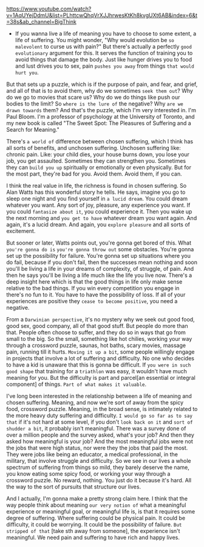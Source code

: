 https://www.youtube.com/watch?v=1AqUYejDdmU&list=PLhttcwQhqVrXJJhrwesKtKh8kvgUXt6AB&index=6&t=38s&ab_channel=BigThink

- If you wanna live a life of meaning
you have to choose to some extent, a life of suffering.
You might wonder,
"Why would evolution be `so malevolent` to curse us with pain?"
But there's actually a perfectly `good evolutionary` argument for this.
It serves the function of training you to avoid things that damage the body.
Just like hunger drives you to food and lust drives you to sex,
pain `pushes you away` from things `that would hurt you`.

But that sets up a puzzle, which is if the purpose of pain,
and fear, and grief, and all of that is to avoid them,
why do we sometimes `seek them out`?
Why do we go to movies that scare us?
Why do we do things like push our bodies to the limit?
So `where is the lure of` the negative?
Why `are we drawn towards` them?
And that's the puzzle, which I'm very interested in.
I'm Paul Bloom.
I'm a professor of psychology at the University of Toronto,
and my new book is called
"The Sweet Spot: The Pleasures of Suffering and a Search for Meaning."

There's `a world of` difference between chosen suffering,
which I think has all sorts of benefits, and unchosen suffering.
Unchosen suffering like: chronic pain.
Like: your child dies, your house burns down,
you lose your job, you get assaulted.
Sometimes they can strengthen you.
Sometimes they can `build you up` spiritually or emotionally or even physically.
But for the most part, they're bad for you.
Avoid them. Avoid them, if you can.

I think the real value in life,
the richness is found in chosen suffering.
So Alan Watts has this wonderful story he tells.
He says, imagine you go to sleep one night
and you find yourself in `a lucid dream`.
You could dream whatever you want. Any sort of joy, pleasure, any experience you want.
If you could `fantasize about it`, you could experience it.
Then you wake up the next morning
and `you get to have` whatever dream you want again.
And again, it's a lucid dream.
And again, you `explore pleasure` and all sorts of excitement.

But sooner or later, Watts points out,
you're gonna get bored of this.
What `you're gonna do is` `you're gonna throw out` some obstacles.
You're gonna set up the possibility for failure.
You're gonna set up situations where you do fail,
because if you don't fail, then the successes mean nothing
and soon you'll be living a life in your dreams of complexity, of struggle, of pain.
And then he says you'll be living a life much like the life you live now.
There's a deep insight here which is that the good things in life
only make sense relative to the bad things.
If you win every competition you engage in there's no fun to it.
You have to have the possibility of loss.
If all of your experiences are positive
they `cease to become positive`, you need a negative.

From a `Darwinian perspective`,
it's no mystery why we seek out good food,
good sex, good company, all of that good stuff.
But people do more than that.
People often choose to suffer,
and they do so in ways that go from small to the big.
So the small, something like hot chilies,
working your way through a crossword puzzle, saunas,
hot baths, scary movies, massage pain, running till it hurts.
`Moving it up a bit`, some people willingly engage in projects
that involve a lot of suffering and difficulty.
No one who decides to have a kid
is unaware that this is gonna be difficult.
If `you were in such good shape`
that training for a `triathlon` was easy, it wouldn't have much meaning for you.
But the difficulty is part and parcel[an essential or integral component] of things.
`Part of what makes it valuable`.

I've long been interested in the relationship
between a life of meaning and chosen suffering.
Meaning, and now we're sort of away
from the spicy food, crossword puzzle.
Meaning, in the broad sense, is intimately related
to the more heavy duty suffering and difficulty.
`I would go so far as to say that`
if it's not hard at some level, if you don't `look back on it`
and `sort of shudder a bit`, it probably isn't meaningful.
There was a survey done of over a million people
and the survey asked, what's your job?
And then they asked how meaningful is your job?
And the most meaningful jobs were not the jobs
that were high status, nor were they the jobs that paid the most.
They were jobs like being an educator,
a medical professional, in the military,
that involve struggle and difficulty.
So we see in our lives a whole spectrum of suffering
from things so mild, they barely deserve the name,
you know eating some spicy food,
or working your way through a crossword puzzle.
No reward, nothing.
You just do it because it's hard.
All the way to the sort of pursuits that structure our lives.

And I actually, I'm gonna make a pretty strong claim here.
I think that the way people think about meaning
`our very notion of` what a meaningful experience
or meaningful goal, or meaningful life is,
is that it requires some degree of suffering.
Where suffering could be physical pain.
It could be difficulty, it could be worrying.
It could be the possibility of failure.
`But stripped of that` [take sth away from someone], the experience isn't meaningful.
We need pain and suffering to have rich and happy lives.